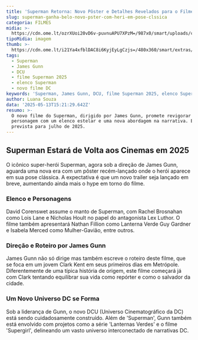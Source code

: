 ```yaml
---
title: 'Superman Retorna: Novo Pôster e Detalhes Revelados para o Filme de James Gunn'
slug: superman-ganha-belo-novo-pster-com-heri-em-pose-clssica
categoria: FILMES
midia: >-
  https://cdn.ome.lt/ozrXUoi20vD6v-puvnuAPU7XPzM=/987x0/smart/uploads/conteudo/fotos/OMELETE_CAPA_-_2025-05-13T120536.461.png
tipoMidia: imagem
thumb: >-
  https://cdn.ome.lt/i21Ya4xfblDAC8i6KyjEyLgCzjs=/480x360/smart/extras/conteudos/omelete_THUMB_-_2025-05-13T120549.980.png
tags:
  - Superman
  - James Gunn
  - DCU
  - filme Superman 2025
  - elenco Superman
  - novo filme DC
keywords: 'Superman, James Gunn, DCU, filme Superman 2025, elenco Superman, novo filme DC'
author: Luana Souza
data: '2025-05-13T15:21:29.642Z'
resumo: >-
  O novo filme do Superman, dirigido por James Gunn, promete revigorar o
  personagem com um elenco estelar e uma nova abordagem na narrativa. Estreia
  prevista para julho de 2025.
---
```


## Superman Estará de Volta aos Cinemas em 2025

<blockquote class="twitter-tweet"><a href="https://twitter.com/user/status/1922305893712146692"></a></blockquote>

O icônico super-herói Superman, agora sob a direção de James Gunn, aguarda uma nova era com um pôster recém-lançado onde o herói aparece em sua pose clássica. A expectativa é que um novo trailer seja lançado em breve, aumentando ainda mais o hype em torno do filme.

### Elenco e Personagens

David Corenswet assume o manto de Superman, com Rachel Brosnahan como Lois Lane e Nicholas Hoult no papel do antagonista Lex Luthor. O filme também apresentará Nathan Fillion como Lanterna Verde Guy Gardner e Isabela Merced como Mulher-Gavião, entre outros.

### Direção e Roteiro por James Gunn

James Gunn não só dirige mas também escreve o roteiro deste filme, que se foca em um jovem Clark Kent em seus primeiros dias em Metrópole. Diferentemente de uma típica história de origem, este filme começará já com Clark tentando equilibrar sua vida como repórter e como o salvador da cidade.

### Um Novo Universo DC se Forma

Sob a liderança de Gunn, o novo DCU (Universo Cinematográfico da DC) está sendo cuidadosamente construído. Além de 'Superman', Gunn também está envolvido com projetos como a série 'Lanternas Verdes' e o filme 'Supergirl', delineando um vasto universo interconectado de narrativas DC.
